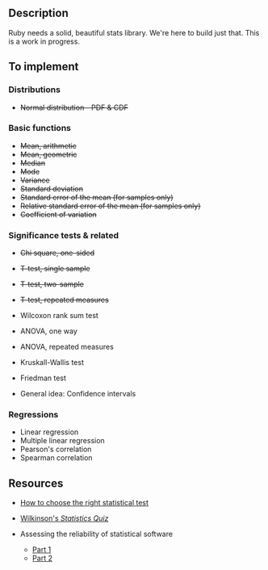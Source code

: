 Description
-----------

Ruby needs a solid, beautiful stats library. We're here to build just that. This is a work in progress.

To implement
------------

### Distributions ###

- <del>Normal distribution - PDF & CDF</del>

### Basic functions ###

- <del>Mean, arithmetic</del>
- <del>Mean, geometric</del>
- <del>Median</del>
- <del>Mode</del>
- <del>Variance</del>
- <del>Standard deviation</del>
- <del>Standard error of the mean (for samples only)</del>
- <del>Relative standard error of the mean (for samples only)</del>
- <del>Coefficient of variation</del> 

### Significance tests &amp; related ###

- <del>Chi square, one-sided</del>
- <del>T-test, single sample</del>
- <del>T-test, two-sample</del>
- <del>T-test, repeated measures<del>
- Wilcoxon rank sum test
- ANOVA, one way
- ANOVA, repeated measures
- Kruskall-Wallis test
- Friedman test

- General idea: Confidence intervals

### Regressions ###

- Linear regression
- Multiple linear regression
- Pearson's correlation
- Spearman correlation

Resources
---------

- [How to choose the right statistical test](http://www.graphpad.com/www/book/choose.html)

- [Wilkinson's *Statistics Quiz*](http://tspintl-test.com/products/tsp/benchmarks/wilk.rtf)

- Assessing the reliability of statistical software
  - [Part 1](http://www.questia.com/googleScholar.qst?docId=5001390400)
  - [Part 2](http://www.questia.com/googleScholar.qst?docId=5001888610)
